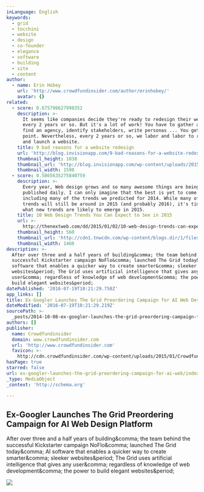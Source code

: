 ```yaml
---
inLanguage: English
keywords:
  - grid
  - tocchini
  - website
  - design
  - co-founder
  - elegance
  - software
  - building
  - site
  - content
author:
  - name: Erin Hobey
    url: 'http://www.crowdfundinsider.com/author/erinhobey/'
    avatar: {}
related:
  - score: 0.675796627998352
    description: >-
      It seems like companies decide they're ready to redesign their website
      every 2 years or so. But it's a lot of work! You have to gather a team,
      find an agency, identify stakeholders, write personas ... You get the
      point. Nevertheless, every 2 years or so, we labor and labor to redesign
      and launch a website.
    title: 9 bad reasons for a website redesign
    url: 'http://blog.invisionapp.com/9-bad-reasons-for-a-website-redesign/'
    thumbnail_height: 1038
    thumbnail_url: 'http://blog.invisionapp.com/wp-content/uploads/2015/01/trendy.png'
    thumbnail_width: 1598
  - score: 0.5865635275840759
    description: >-
      Every year, Web design grows and so many awesome things are being
      published daily. I can only imagine that the best is yet to come in 2015,
      including many of the trends we predicted for 2014. While many of those
      trends will still be around in 2015 (and probably 2016), it's time to see
      what new trends are likely to emerge in 2015.
    title: 10 Web Design Trends You Can Expect to See in 2015
    url: >-
      http://thenextweb.com/dd/2015/01/02/10-web-design-trends-can-expect-see-2015/
    thumbnail_height: 560
    thumbnail_url: 'http://cdn1.tnwcdn.com/wp-content/blogs.dir/1/files/2014/12/webdesign.jpg'
    thumbnail_width: 1460
description: >-
  After over three and a half years of building&comma; the team behind the
  successful Kickstarter campaign NoFlo&comma; launched The Grid today&comma; AI
  software that enables a quicker way to create smarter&comma; sleeker
  websites&period; The Grid uses artificial intelligence that gives any
  user&comma; regardless of knowledge of web development&comma; the power to
  build elegant websites&period;
datePublished: '2016-07-19T10:21:29.758Z'
app_links: []
title: Ex-Googler Launches The Grid Preordering Campaign for AI Web Design Platform
dateModified: '2016-07-19T10:21:29.219Z'
sourcePath: >-
  _posts/2014-10-08-ex-googler-launches-the-grid-preordering-campaign-for-ai-web.md
authors: []
publisher:
  name: Crowdfundinsider
  domain: www.crowdfundinsider.com
  url: 'http://www.crowdfundinsider.com'
  favicon: >-
    http://cdn.crowdfundinsider.com/wp-content/uploads/2015/01/Crowdfund-Insider-Logo-54b72a2fv1_site_icon-32x32.png
hasPage: true
starred: false
url: ex-googler-launches-the-grid-preordering-campaign-for-ai-web/index.html
_type: MediaObject
_context: 'http://schema.org'

---
```

<article style=""><h1>Ex-Googler Launches The Grid Preordering Campaign for AI Web Design Platform</h1><p>After over three and a half years of building&amp;comma; the team behind the successful Kickstarter campaign NoFlo&amp;comma; launched The Grid today&amp;comma; AI software that enables a quicker way to create smarter&amp;comma; sleeker websites&amp;period; The Grid uses artificial intelligence that gives any user&amp;comma; regardless of knowledge of web development&amp;comma; the power to build elegant websites&amp;period;</p><img src="http://cdn.crowdfundinsider.com/wp-content/uploads/2014/10/the-grid-team-2-600x400.jpg" /></article>